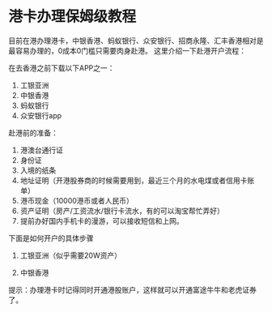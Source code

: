 # 港卡办理保姆级教程

目前在港办理港卡，中银香港、蚂蚁银行、众安银行、招商永隆、汇丰香港相对是最容易办理的，0成本0门槛只需要肉身赴港。
这里介绍一下赴港开户流程：

在去香港之前下载以下APP之一：

1. 工银亚洲
2. 中银香港
3. 蚂蚁银行
4. 众安银行app

赴港前的准备：

1. 港澳台通行证
2. 身份证
3. 入境的纸条
4. 地址证明（开港股券商的时候需要用到，最近三个月的水电煤或者信用卡账单）
5. 港币现金（10000港币或者人民币）
6. 资产证明（房产/工资流水/银行卡流水，有的可以淘宝帮忙弄好）
7. 提前办好国内手机卡的漫游，可以接收短信和上网。

下面是如何开户的具体步骤

1. 工银亚洲（似乎需要20W资产）

2. 中银香港

提示：办理港卡时记得同时开通港股账户，这样就可以开通富途牛牛和老虎证券了。
